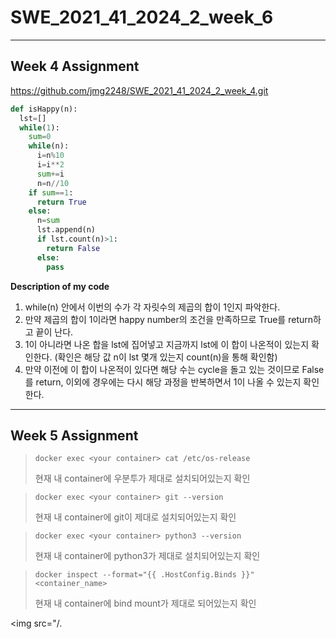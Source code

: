 # SWE_2021_41_2024_2_week_6

---

## Week 4 Assignment
https://github.com/jmg2248/SWE_2021_41_2024_2_week_4.git

```python
def isHappy(n):
  lst=[]
  while(1):
    sum=0
    while(n):
      i=n%10
      i=i**2
      sum+=i
      n=n//10
    if sum==1:
      return True
    else:
      n=sum
      lst.append(n)
      if lst.count(n)>1:
        return False
      else:
        pass
```

__Description of my code__
1. while(n) 안에서 이번의 수가 각 자릿수의 제곱의 합이 1인지 파악한다. 
2. 만약 제곱의 합이 1이라면 happy number의 조건을 만족하므로 True를 return하고 끝이 난다. 
3. 1이 아니라면 나온 합을 lst에 집어넣고 지금까지 lst에 이 합이 나온적이 있는지 확인한다. 
(확인은 해당 값 n이 lst 몇개 있는지 count(n)을 통해 확인함) 
4. 만약 이전에 이 합이 나온적이 있다면 해당 수는 cycle을 돌고 있는 것이므로 False를 return, 이외에 경우에는 다시 해당 과정을 반복하면서 1이 나올 수 있는지 확인한다. 

---

## Week 5 Assignment
> ```shell
> docker exec <your container> cat /etc/os-release
> ```
> 현재 내 container에 우분투가 제대로 설치되어있는지 확인

> ```shell
> docker exec <your container> git --version
> ```
> 현재 내 container에 git이 제대로 설치되어있는지 확인

> ```shell
> docker exec <your container> python3 --version
> ```
> 현재 내 container에 python3가 제대로 설치되어있는지 확인

> ```shell
> docker inspect --format="{{ .HostConfig.Binds }}" <container_name>
> ```
> 현재 내 container에 bind mount가 제대로 되어있는지 확인

<img src="/.
